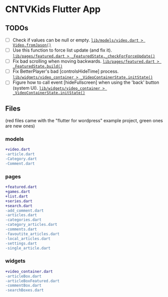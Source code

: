 # CNTVKids Flutter App

## TODOs
- [ ] Check if values can be null or empty. [`lib/models/video.dart > Video.fromJason()`](lib/models/video.dart#L31)
- [ ] Use this function to force list update (and fix it). [`lib/pages/featured.dart > _FeaturedState._checkForForceUpdate()`](lib/pages/featured.dart#L51)
- [ ] Fix bad scrolling when moving backwards. [`lib/pages/featured.dart > _FeaturedState.build()`](lib/pages/featured.dart#L181)
- [ ] Fix BetterPlayer's bad [controlsHideTime] process. [`lib/widgets/video_container > _VideoContainerState.initState()`](lib/widgets/video_container.dart#L41)
- [ ] Figure how to call event [hideFullscreen] when using the 'back' button (system UI). [`lib/widgets/video_container > _VideoContainerState.initState()`](lib/widgets/video_container.dart#L74)

## Files
(red files came with the "flutter for wordpress" example project, green ones are new ones)

### models

``` diff
+video.dart
-article.dart
-Category.dart
-Comment.dart
```


### pages

``` diff
+featured.dart
+games.dart
+list.dart
+series.dart
+search.dart
-add_comment.dart
-articles.dart
-categories.dart
-category_articles.dart
-comments.dart
-favoutite_articles.dart
-local_articles.dart
-settings.dart
-single_article.dart
```


### widgets

``` diff
+video_container.dart
-articleBox.dart
-articleBoxFeatured.dart
-commentBox.dart
-searchBoxes.dart
```
